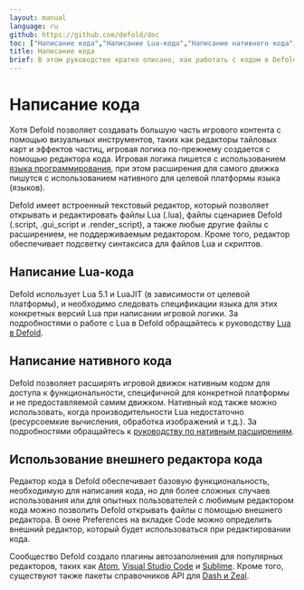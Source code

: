 ```yaml
---
layout: manual
language: ru
github: https://github.com/defold/doc
toc: ["Написание кода","Написание Lua-кода","Написание нативного кода","Использование внешнего редактора кода"]
title: Написание кода
brief: В этом руководстве кратко описано, как работать с кодом в Defold.
---
```


# Написание кода

Хотя Defold позволяет создавать большую часть игрового контента с помощью визуальных инструментов, таких как редакторы тайловых карт и эффектов частиц, игровая логика по-прежнему создается с помощью редактора кода. Игровая логика пишется с использованием [языка программирования](https://www.lua.org/), при этом расширения для самого движка пишутся с использованием нативного для целевой платформы языка (языков).

Defold имеет встроенный текстовый редактор, который позволяет открывать и редактировать файлы Lua (.lua), файлы сценариев Defold (.script, .gui_script и .render_script), а также любые другие файлы с расширением, не поддерживаемым редактором. Кроме того, редактор обеспечивает подсветку синтаксиса для файлов Lua и скриптов.

## Написание Lua-кода

Defold использует Lua 5.1 и LuaJIT (в зависимости от целевой платформы), и необходимо следовать спецификации языка для этих конкретных версий Lua при написании игровой логики. За подробностями о работе с Lua в Defold обращайтесь к руководству [Lua в Defold](/ru/manuals/lua).

## Написание нативного кода

Defold позволяет расширять игровой движок нативным кодом для доступа к функциональности, специфичной для конкретной платформы и не предоставляемой самим движком. Нативный код также можно использовать, когда производительности Lua недостаточно (ресурсоемкие вычисления, обработка изображений и т.д.). За подробностями обращайтесь к [руководству по нативным расширениям](/ru/manuals/extensions/).

## Использование внешнего редактора кода

Редактор кода в Defold обеспечивает базовую функциональность, необходимую для написания кода, но для более сложных случаев использования или для опытных пользователей с любимым редактором кода можно позволить Defold открывать файлы с помощью внешнего редактора. В окне Preferences на вкладке Code можно определить внешний редактор, который будет использоваться при редактировании кода.

Сообщество Defold создало плагины автозаполнения для популярных редакторов, таких как [Atom](https://atom.io/packages/defold-ide), [Visual Studio Code](https://marketplace.visualstudio.com/items?itemName=selimanac.defold-vsc-snippets) и [Sublime](https://forum.defold.com/t/full-autocomplete-defold-api-for-sublime-text-3/10910). Кроме того, существуют также пакеты справочников API для [Dash и Zeal](https://forum.defold.com/t/defold-docset-for-dash/2417).
